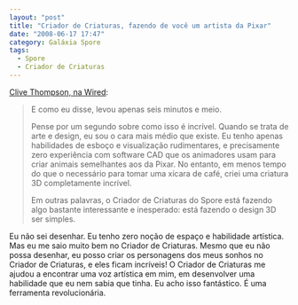 ```yaml
---
layout: "post"
title: "Criador de Criaturas, fazendo de você um artista da Pixar"
date: "2008-06-17 17:47"
category: Galáxia Spore
tags:
  - Spore
  - Criador de Criaturas
---
```

[Clive Thompson, na Wired](http://www.wired.com/gaming/virtualworlds/commentary/games/2008/06/gamesfrontiers_0616):

> E como eu disse, levou apenas seis minutos e meio.
>
> Pense por um segundo sobre como isso é incrível. Quando se trata de arte e design, eu sou o cara mais médio que existe. Eu tenho apenas habilidades de esboço e visualização rudimentares, e precisamente zero experiência com software CAD que os animadores usam para criar animais semelhantes aos da Pixar. No entanto, em menos tempo do que o necessário para tomar uma xícara de café, criei uma criatura 3D completamente incrível.
>
> Em outras palavras, o Criador de Criaturas do Spore está fazendo algo bastante interessante e inesperado: está fazendo o design 3D ser simples.

Eu não sei desenhar. Eu tenho zero noção de espaço e habilidade artística. Mas eu me saio muito bem no Criador de Criaturas. Mesmo que eu não possa desenhar, eu posso criar os personagens dos meus sonhos no Criador de Criaturas, e eles ficam incríveis! O Criador de Criaturas me ajudou a encontrar uma voz artística em mim, em desenvolver uma habilidade que eu nem sabia que tinha. Eu acho isso fantástico. É uma ferramenta revolucionária.
